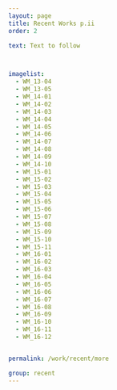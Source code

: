 ```yaml
---
layout: page
title: Recent Works p.ii
order: 2

text: Text to follow



imagelist:
  - WM_13-04
  - WM_13-05
  - WM_14-01
  - WM_14-02
  - WM_14-03
  - WM_14-04
  - WM_14-05
  - WM_14-06
  - WM_14-07
  - WM_14-08
  - WM_14-09
  - WM_14-10
  - WM_15-01
  - WM_15-02
  - WM_15-03
  - WM_15-04
  - WM_15-05
  - WM_15-06
  - WM_15-07
  - WM_15-08
  - WM_15-09
  - WM_15-10
  - WM_15-11
  - WM_16-01
  - WM_16-02
  - WM_16-03
  - WM_16-04
  - WM_16-05
  - WM_16-06
  - WM_16-07
  - WM_16-08
  - WM_16-09
  - WM_16-10
  - WM_16-11
  - WM_16-12


permalink: /work/recent/more

group: recent
---
```

